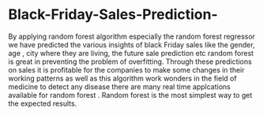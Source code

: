 # Black-Friday-Sales-Prediction-
By applying random forest algorithm especially the random forest regressor we have predicted the various insights of black Friday sales like the gender, age , city where they are living, the future sale prediction etc random forest is great in preventing the problem of overfitting. Through these predictions on sales it is profitable for the companies to make some changes in their working patterns as well as this algorithm work wonders in the field of medicine to detect any disease there are many real time applcations available for random forest . Random forest is the most simplest way to get the expected results. 
